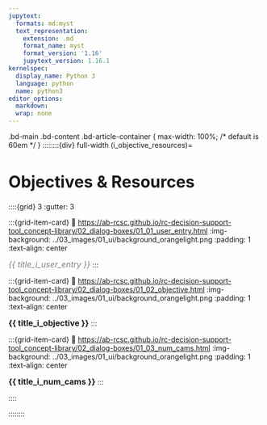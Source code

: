 ```yaml
---
jupytext:
  formats: md:myst
  text_representation:
    extension: .md
    format_name: myst
    format_version: '1.16'
    jupytext_version: 1.16.1
kernelspec:
  display_name: Python 3
  language: python
  name: python3
editor_options: 
  markdown: 
  wrap: none
---
```


<style>
    h1 {
    font-size: 2rem;font-weight: bold;
  }
  h2 {
    font-size: 1.5rem;
    font-weight: bold;
    color: #2F5496
  }
</style>
.bd-main .bd-content .bd-article-container {
  max-width: 100%;  /* default is 60em */
}
::::::::{div} full-width
(i_objective_resources)=
# Objectives & Resources

::::{grid} 3
:gutter: 3

:::{grid-item-card}
:link: https://ab-rcsc.github.io/rc-decision-support-tool_concept-library/02_dialog-boxes/01_01_user_entry.html
:img-background: ../03_images/01_ui/background_orangelight.png
:padding: 1
:text-align: center

*<font color='grey'><font size='3'>{{ title_i_user_entry }}</font></font>*</font>
:::

:::{grid-item-card}
:link: https://ab-rcsc.github.io/rc-decision-support-tool_concept-library/02_dialog-boxes/01_02_objective.html
:img-background: ../03_images/01_ui/background_orangelight.png
:padding: 1
:text-align: center

**<font size='3'>{{ title_i_objective }}</font></font>**
:::

:::{grid-item-card}
:link: https://ab-rcsc.github.io/rc-decision-support-tool_concept-library/02_dialog-boxes/01_03_num_cams.html
:img-background: ../03_images/01_ui/background_orangelight.png
:padding: 1
:text-align: center

**<font size='3'>{{ title_i_num_cams }}</font></font>**
:::

::::

::::::::